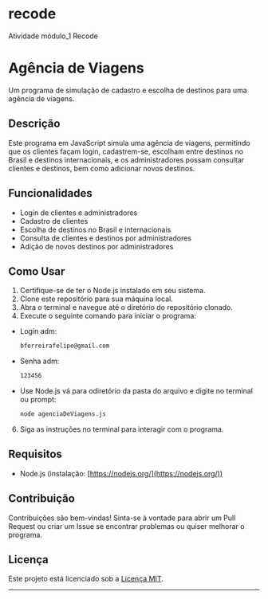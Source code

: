 # recode
Atividade módulo_1 Recode

# Agência de Viagens

Um programa de simulação de cadastro e escolha de destinos para uma agência de viagens.

## Descrição

Este programa em JavaScript simula uma agência de viagens, permitindo que os clientes façam login, cadastrem-se, escolham entre destinos no Brasil e destinos internacionais, e os administradores possam consultar clientes e destinos, bem como adicionar novos destinos.

## Funcionalidades

- Login de clientes e administradores
- Cadastro de clientes
- Escolha de destinos no Brasil e internacionais
- Consulta de clientes e destinos por administradores
- Adição de novos destinos por administradores

## Como Usar

1. Certifique-se de ter o Node.js instalado em seu sistema.
2. Clone este repositório para sua máquina local.
3. Abra o terminal e navegue até o diretório do repositório clonado.
4. Execute o seguinte comando para iniciar o programa:

- Login adm:
   ```sh
   bferreirafelipe@gmail.com
   ```

- Senha adm:

   ```sh
   123456
   ```

- Use Node.js vá para odiretório da pasta do arquivo e digite no terminal ou prompt:

   ```sh
   node agenciaDeViagens.js
   ```

6. Siga as instruções no terminal para interagir com o programa.

## Requisitos

- Node.js (instalação: [https://nodejs.org/](https://nodejs.org/))

## Contribuição

Contribuições são bem-vindas! Sinta-se à vontade para abrir um Pull Request ou criar um Issue se encontrar problemas ou quiser melhorar o programa.

## Licença

Este projeto está licenciado sob a [Licença MIT](LICENSE).

---


